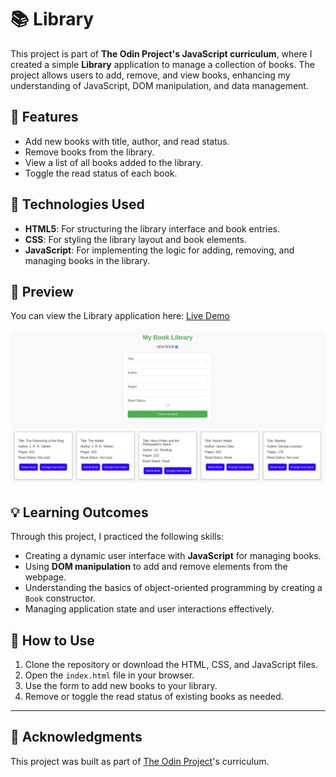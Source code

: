 # 📚 Library

This project is part of **The Odin Project's JavaScript curriculum**, where I created a simple **Library** application to manage a collection of books. The project allows users to add, remove, and view books, enhancing my understanding of JavaScript, DOM manipulation, and data management.

## 🌟 Features

- Add new books with title, author, and read status.
- Remove books from the library.
- View a list of all books added to the library.
- Toggle the read status of each book.

## 🚀 Technologies Used

- **HTML5**: For structuring the library interface and book entries.
- **CSS**: For styling the library layout and book elements.
- **JavaScript**: For implementing the logic for adding, removing, and managing books in the library.

## 📸 Preview

You can view the Library application here: [Live Demo](https://mrswizzer.github.io/odin-books-library)

![Preview](./preview-pics/preview.png)

## 💡 Learning Outcomes

Through this project, I practiced the following skills:

- Creating a dynamic user interface with **JavaScript** for managing books.
- Using **DOM manipulation** to add and remove elements from the webpage.
- Understanding the basics of object-oriented programming by creating a `Book` constructor.
- Managing application state and user interactions effectively.

## 📝 How to Use

1. Clone the repository or download the HTML, CSS, and JavaScript files.
2. Open the `index.html` file in your browser.
3. Use the form to add new books to your library.
4. Remove or toggle the read status of existing books as needed.

---

## 🔗 Acknowledgments

This project was built as part of [The Odin Project](https://www.theodinproject.com/)'s curriculum.
